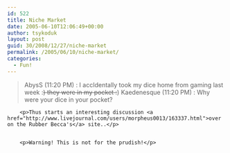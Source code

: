 ```yaml
---
id: 522
title: Niche Market
date: 2005-06-10T12:06:49+00:00
author: tsykoduk
layout: post
guid: 30/2008/12/27/niche-market
permalink: /2005/06/10/niche-market/
categories:
  - Fun!
---
```

<blockquote>AbysS (11:20 PM) : I accIdentally took my dice home from gaming last week :<del>) they were in my pocket :</del>)
	Kaedenesque (11:20 PM) : Why were your dice in your pocket?</blockquote>

		<p>Thus starts an interesting discussion <a href="http://www.livejournal.com/users/morpheus0013/163337.html">over on the Rubber Becca's</a> site..</p>


		<p>Warning! This is not for the prudish!</p>